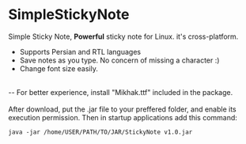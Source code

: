 # SimpleStickyNote
Simple Sticky Note, **Powerful** sticky note for Linux. it's cross-platform.
- Supports Persian and RTL languages
- Save notes as you type. No concern of missing a character :)
- Change font size easily.
<br>
-- For better experience, install "Mikhak.ttf" included in the package.
<br>
<br>
After download, put the .jar file to your preffered folder, and enable its execution permission. Then in startup applications add this command:

```java -jar /home/USER/PATH/TO/JAR/StickyNote v1.0.jar```
